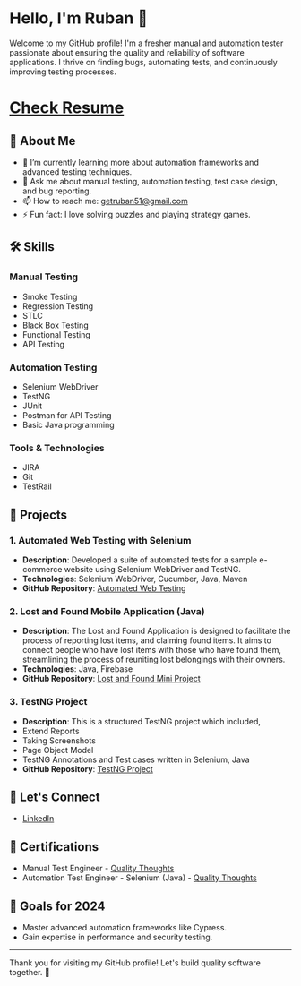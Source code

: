 # Hello, I'm Ruban 👋

Welcome to my GitHub profile! I'm a fresher manual and automation tester passionate about ensuring the quality and reliability of software applications. I thrive on finding bugs, automating tests, and continuously improving testing processes.

# [Check Resume](https://drive.google.com/file/d/1kVAXzc3j4MRqSRYpj2VMuAKj2gjPGM4D/view?usp=sharing)

## 🚀 About Me

- 🌱 I’m currently learning more about automation frameworks and advanced testing techniques.
- 💬 Ask me about manual testing, automation testing, test case design, and bug reporting.
- 📫 How to reach me: getruban51@gmail.com
- ⚡ Fun fact: I love solving puzzles and playing strategy games.

## 🛠️ Skills

### Manual Testing

- Smoke Testing
- Regression Testing
- STLC
- Black Box Testing
- Functional Testing
- API Testing

### Automation Testing

- Selenium WebDriver
- TestNG
- JUnit
- Postman for API Testing
- Basic Java programming

### Tools & Technologies

- JIRA
- Git
- TestRail
  
## 🌟 Projects

### 1. Automated Web Testing with Selenium
- **Description**: Developed a suite of automated tests for a sample e-commerce website using Selenium WebDriver and TestNG.
- **Technologies**: Selenium WebDriver, Cucumber, Java, Maven
- **GitHub Repository**: [Automated Web Testing](https://github.com/Ruban-RR/Cucumber-Project-Selenium-.git)

### 2. Lost and Found Mobile Application (Java)

- **Description**: The Lost and Found Application is designed to 
facilitate the process of reporting lost items, and 
claiming found items. It aims to connect people 
who have lost items with those who have found 
them, streamlining the process of reuniting lost 
belongings with their owners.
- **Technologies**: Java, Firebase
- **GitHub Repository**: [Lost and Found Mini Project](https://github.com/Ruban-RR/Structured-TestNG-Execution.git)

### 3. TestNG Project
- **Description**: This is a structured TestNG project which included,
- Extend Reports
- Taking Screenshots
- Page Object Model
- TestNG Annotations and Test cases written in Selenium, Java
- **GitHub Repository**: [TestNG Project](https://github.com/Ruban-RR/Structured-TestNG-Execution.git)


## 🤝 Let's Connect

- [LinkedIn](www.linkedin.com/in/ruban-rajasekar)

## 📜 Certifications

- Manual Test Engineer - [Quality Thoughts](https://drive.google.com/file/d/1NxXDnOIi4mHbKo_lbLUbZ0X2q7ovJD3i/view?usp=drive_link)
- Automation Test Engineer - Selenium (Java) - [Quality Thoughts](https://drive.google.com/file/d/1n8jEYap2dtGA4sfUCCplDnmVEu0RYTE_/view?usp=drive_link)

## 🎯 Goals for 2024

- Master advanced automation frameworks like Cypress.
- Gain expertise in performance and security testing.

---

Thank you for visiting my GitHub profile! Let's build quality software together. 🚀
